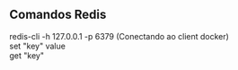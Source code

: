## Comandos Redis
redis-cli -h 127.0.0.1 -p 6379 (Conectando ao client docker)  
set "key" value  
get "key"  
